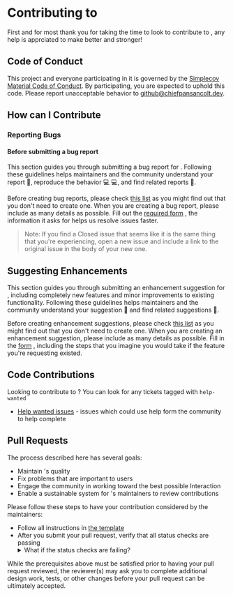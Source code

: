 # Contributing to <PROJECT NAME>

First and for most thank you for taking the time to look to contribute to
<PROJECT NAME>, any help is apprciated to make <PROJECT NAME> better
and stronger!

## Code of Conduct

This project and everyone participating in it is governed by the [Simplecov
Material Code of Conduct](https://github.com/chiefpansancolt/<PROJECT-NAME>/blob/main/.github/CODE_OF_CONDUCT.md).
By participating, you are expected to uphold this code. Please report
unacceptable behavior to github@chiefpansancolt.dev.

## How can I Contribute

### Reporting Bugs

#### Before submitting a bug report

This section guides you through submitting a bug report for <PROJECT NAME>.
Following these guidelines helps maintainers and the community understand your
report 📝, reproduce the behavior 💻 💻, and find related reports 🔎.

Before creating bug reports, please check [this list](https://github.com/chiefpansancolt/<PROJECT-NAME>/issues?q=is%3Aopen+is%3Aissue+label%3Abug)
as you might find out that you don't need to create one. When you are creating
a bug report, please include as many details as possible. Fill out the
[required form](https://github.com/chiefpansancolt/<PROJECT-NAME>/issues/new?assignees=chiefpansancolt&labels=bug%2Ctriage&template=bug_report.yml&title=%5BBug%5D%3A+)
, the information it asks for helps us resolve issues faster.

> Note: If you find a Closed issue that seems like it is the same thing that you're experiencing, open a new issue and include a link to the original issue in the body of your new one.

## Suggesting Enhancements

This section guides you through submitting an enhancement suggestion for
<PROJECT NAME>, including completely new features and minor improvements to
existing functionality. Following these guidelines helps maintainers and the
community understand your suggestion 📝 and find related suggestions 🔎.

Before creating enhancement suggestions, please check [this list](https://github.com/chiefpansancolt/<PROJECT-NAME>/issues?q=is%3Aopen+is%3Aissue+label%3Aenhancement)
as you might find out that you don't need to create one. When you are creating
an enhancement suggestion, please include as many details as possible. Fill in
the [form](https://github.com/chiefpansancolt/<PROJECT-NAME>/issues/new?assignees=chiefpansancolt&labels=enhancement%2Ctriage&template=feature_request.yml&title=%5BEnhancement%5D%3A+)
, including the steps that you imagine you would take if the feature you're
requesting existed.

## Code Contributions

Looking to contribute to <PROJECT NAME>? You can look for any tickets tagged with `help-wanted`

- [Help wanted issues](https://github.com/chiefpansancolt/<PROJECT-NAME>/issues?q=is%3Aopen+is%3Aissue+label%3A%22help+wanted%22) - issues which could use help form the community to help complete

## Pull Requests

The process described here has several goals:

- Maintain <PROJECT NAME>'s quality
- Fix problems that are important to users
- Engage the community in working toward the best possible <PROJECT NAME> Interaction
- Enable a sustainable system for <PROJECT NAME>'s maintainers to review contributions

Please follow these steps to have your contribution considered by the maintainers:

- Follow all instructions in [the template](https://github.com/chiefpansancolt/<PROJECT-NAME>/blob/main/.github/PULL_REQUEST_TEMPLATE.md)
- After you submit your pull request, verify that all status checks are passing<details><summary>What if the status checks are failing?</summary>If a status check is failing, and you believe that the failure is unrelated to your change, please leave a comment on the pull request explaining why you believe the failure is unrelated. A maintainer will re-run the status check for you. If we conclude that the failure was a false positive, then we will open an issue to track that problem with our status check suite.</details>

While the prerequisites above must be satisfied prior to having your pull request reviewed, the reviewer(s) may ask you to complete additional design work, tests, or other changes before your pull request can be ultimately accepted.